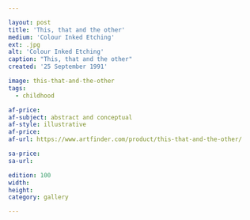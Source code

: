 ```yaml
---

layout: post
title: 'This, that and the other'
medium: 'Colour Inked Etching'
ext: .jpg
alt: 'Colour Inked Etching'
caption: "This, that and the other"
created: '25 September 1991'

image: this-that-and-the-other
tags:
  - childhood

af-price:
af-subject: abstract and conceptual
af-style: illustrative
af-price:
af-url: https://www.artfinder.com/product/this-that-and-the-other/

sa-price:
sa-url:

edition: 100
width:
height:
category: gallery

---
```

